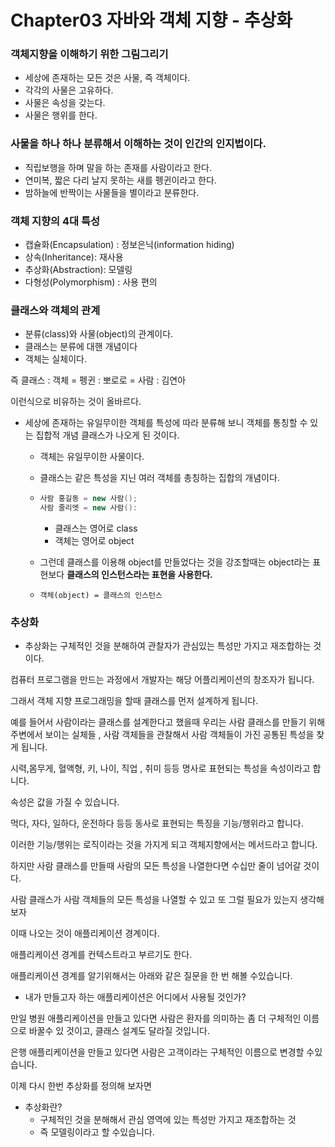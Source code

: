 # Chapter03 자바와 객체 지향 - 추상화

### 객체지향을 이해하기 위한 그림그리기

- 세상에 존재하는 모든 것은 사물, 즉 객체이다.
- 각각의 사물은 고유하다.
- 사물은 속성을 갖는다.
- 사물은 행위를 한다.

### 사물을 하나 하나 분류해서 이해하는 것이 인간의 인지법이다.

- 직립보행을 하며 말을 하는 존재를 사람이라고 한다.
- 연미복, 짧은 다리 날지 못하는 새를 펭귄이라고 한다.
- 밤하늘에 반짝이는 사물들을 별이라고 분류한다.

### 객체 지향의 4대 특성

- 캡슐화(Encapsulation) : 정보은닉(information hiding)
- 상속(Inheritance): 재사용
- 추상화(Abstraction): 모델링
- 다형성(Polymorphism)  : 사용 편의 

### 클래스와 객체의 관계

- 분류(class)와 사물(object)의 관계이다.
- 클래스는 분류에 대핸 개념이다
- 객체는 실체이다.

즉 클래스 : 객체 = 펭귄 : 뽀로로 = 사람 : 김연아

이런식으로 비유하는 것이 올바르다.

- 세상에 존재하는 유일무이한 객체를 특성에 따라 분류해 보니 객체를 통칭할 수 있는 집합적 개념 클래스가 나오게 된 것이다.

  - 객체는 유일무이한 사물이다.

  - 클래스는 같은 특성을 지닌 여러 객체를 총칭하는 집합의 개념이다.

  - ``` java
    사람 홍길동 = new 사람();
    사람 줄리엣 = new 사람():
    ```

    - 클래스는 영어로 class
    - 객체는 영어로 object

  - 그런데 클래스를 이용해 object를 만들었다는 것을 강조할때는 object라는 표현보다 **클래스의 인스턴스라는 표현을 사용한다.**

  - `객체(object) = 클래스의 인스턴스`

### 추상화

- 추상화는 구체적인 것을 분해하여 관찰자가 관심있는 특성만 가지고 재조합하는 것이다.



컴퓨터 프로그램을 만드는 과정에서 개발자는 해당 어플리케이션의 창조자가 됩니다.

그래서 객체 지향 프로그래밍을 할때 클래스를 먼저 설계하게 됩니다.

예를 들어서 사람이라는 클래스를 설계한다고 했을때 우리는 사람 클래스를 만들기 위해 주변에서 보이는 실체들 , 사람 객체들을 관찰해서 사람 객체들이 가진 공통된 특성을 찾게 됩니다.

시력,몸무게, 혈액형, 키, 나이, 직업 , 취미 등등 명사로 표현되는 특성을 속성이라고 합니다.

속성은 값을 가질 수 있습니다.

먹다, 자다, 일하다, 운전하다 등등 동사로 표현되는 특징을 기능/행위라고 합니다.

이러한 기능/행위는  로직이라는 것을 가지게 되고 객체지향에서는 메서드라고 합니다.



하지만 사람 클래스를 만들때 사람의 모든 특성을 나열한다면 수십만 줄이 넘어갈 것이다.

사람 클래스가 사람 객체들의 모든 특성을 나열할 수 있고 또 그럴 필요가 있는지 생각해보자

이때 나오는 것이 애플리케이션 경계이다.

애플리케이션 경계를 컨텍스트라고 부르기도 한다.

애플리케이션 경계를 알기위해서는 아래와 같은 질문을 한 번 해볼 수있습니다.

- 내가 만들고자 하는 애플리케이션은 어디에서 사용될 것인가?

만일 병원 애플리케이션을 만들고 있다면 사람은 환자를 의미하는 좀 더 구체적인 이름으로 바꿀수 있 것이고, 클래스 설계도 달라질 것입니다.

은행 애플리케이션을 만들고 있다면 사람은 고객이라는 구체적인 이름으로 변경할 수있습니다.



이제 다시 한번 추상화를 정의해 보자면

- 추상화란?
  - 구체적인 것을 분해해서 관심 영역에 있는 특성만 가지고 재조합하는 것
  - 즉 모델링이라고 할 수있습니다.

 
